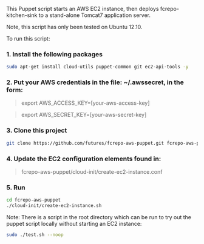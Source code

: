 This Puppet script starts an AWS EC2 instance, then deploys fcrepo-kitchen-sink to a stand-alone Tomcat7 application server.

Note, this script has only been tested on Ubuntu 12.10.

To run this script:
### 1. Install the following packages
```bash
sudo apt-get install cloud-utils puppet-common git ec2-api-tools -y
```

### 2. Put your AWS credentials in the file: ~/.awssecret, in the form:
> export AWS_ACCESS_KEY=[your-aws-access-key]

> export AWS_SECRET_KEY=[your-aws-secret-key]

### 3. Clone this project
```bash
git clone https://github.com/futures/fcrepo-aws-puppet.git fcrepo-aws-puppet
```

### 4. Update the EC2 configuration elements found in:
> fcrepo-aws-puppet/cloud-init/create-ec2-instance.conf

### 5. Run
```bash
cd fcrepo-aws-puppet
./cloud-init/create-ec2-instance.sh
```

Note: There is a script in the root directory which can be run to try out the puppet script locally without starting an EC2 instance:
```bash
sudo ./test.sh --noop
```

